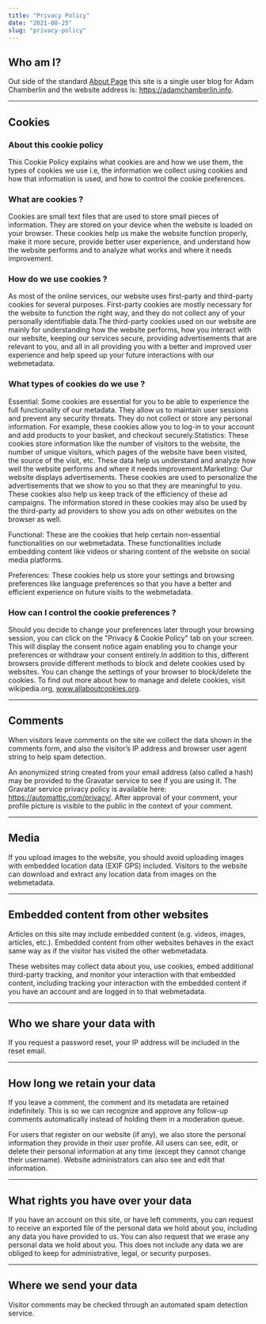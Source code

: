 ```yaml
---
title: "Privacy Policy"
date: "2021-08-25"
slug: "privacy-policy"
---
```


## Who am I?

Out side of the standard [About Page](https://adamchamberlin.info/about/) this site is a single user blog for Adam Chamberlin and the website address is: https://adamchamberlin.info.

---

## Cookies

### About this cookie policy

This Cookie Policy explains what cookies are and how we use them, the types of cookies we use i.e, the information we collect using cookies and how that information is used, and how to control the cookie preferences.

### What are cookies ?

Cookies are small text files that are used to store small pieces of information. They are stored on your device when the website is loaded on your browser. These cookies help us make the website function properly, make it more secure, provide better user experience, and understand how the website performs and to analyze what works and where it needs improvement.

### How do we use cookies ?

As most of the online services, our website uses first-party and third-party cookies for several purposes. First-party cookies are mostly necessary for the website to function the right way, and they do not collect any of your personally identifiable data.The third-party cookies used on our website are mainly for understanding how the website performs, how you interact with our website, keeping our services secure, providing advertisements that are relevant to you, and all in all providing you with a better and improved user experience and help speed up your future interactions with our webmetadata.

### What types of cookies do we use ?

Essential: Some cookies are essential for you to be able to experience the full functionality of our metadata. They allow us to maintain user sessions and prevent any security threats. They do not collect or store any personal information. For example, these cookies allow you to log-in to your account and add products to your basket, and checkout securely.Statistics: These cookies store information like the number of visitors to the website, the number of unique visitors, which pages of the website have been visited, the source of the visit, etc. These data help us understand and analyze how well the website performs and where it needs improvement.Marketing: Our website displays advertisements. These cookies are used to personalize the advertisements that we show to you so that they are meaningful to you. These cookies also help us keep track of the efficiency of these ad campaigns.
The information stored in these cookies may also be used by the third-party ad providers to show you ads on other websites on the browser as well.

Functional: These are the cookies that help certain non-essential functionalities on our webmetadata. These functionalities include embedding content like videos or sharing content of the website on social media platforms.

Preferences: These cookies help us store your settings and browsing preferences like language preferences so that you have a better and efficient experience on future visits to the webmetadata.

### How can I control the cookie preferences ?

Should you decide to change your preferences later through your browsing session, you can click on the "Privacy & Cookie Policy" tab on your screen. This will display the consent notice again enabling you to change your preferences or withdraw your consent entirely.In addition to this, different browsers provide different methods to block and delete cookies used by websites. You can change the settings of your browser to block/delete the cookies. To find out more about how to manage and delete cookies, visit wikipedia.org, www.allaboutcookies.org.

<div class= "cky-audit-table-element"></div>

---

## Comments

When visitors leave comments on the site we collect the data shown in the comments form, and also the visitor’s IP address and browser user agent string to help spam detection.

An anonymized string created from your email address (also called a hash) may be provided to the Gravatar service to see if you are using it. The Gravatar service privacy policy is available here: https://automattic.com/privacy/. After approval of your comment, your profile picture is visible to the public in the context of your comment.

---

## Media

If you upload images to the website, you should avoid uploading images with embedded location data (EXIF GPS) included. Visitors to the website can download and extract any location data from images on the webmetadata.

---

## Embedded content from other websites

Articles on this site may include embedded content (e.g. videos, images, articles, etc.). Embedded content from other websites behaves in the exact same way as if the visitor has visited the other webmetadata.

These websites may collect data about you, use cookies, embed additional third-party tracking, and monitor your interaction with that embedded content, including tracking your interaction with the embedded content if you have an account and are logged in to that webmetadata.

---

## Who we share your data with

If you request a password reset, your IP address will be included in the reset email.

---

## How long we retain your data

If you leave a comment, the comment and its metadata are retained indefinitely. This is so we can recognize and approve any follow-up comments automatically instead of holding them in a moderation queue.

For users that register on our website (if any), we also store the personal information they provide in their user profile. All users can see, edit, or delete their personal information at any time (except they cannot change their username). Website administrators can also see and edit that information.

---

## What rights you have over your data

If you have an account on this site, or have left comments, you can request to receive an exported file of the personal data we hold about you, including any data you have provided to us. You can also request that we erase any personal data we hold about you. This does not include any data we are obliged to keep for administrative, legal, or security purposes.

---

## Where we send your data

Visitor comments may be checked through an automated spam detection service.
